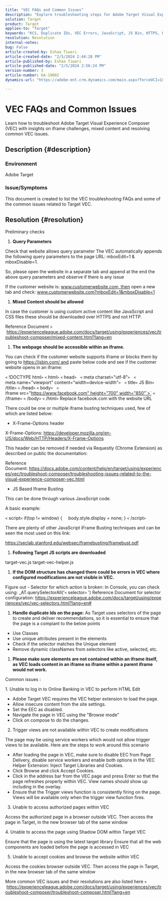 ```yaml
---
title: "VEC FAQs and Common Issues"
description: "Explore troubleshooting steps for Adobe Target Visual Experience Composer (VEC) and learn how to handle iframe issues and mixed content."
solution: Target
product: Target
applies-to: "Target"
keywords: "KCS, Duplicate IDs, VEC Errors, JavaScript, JS Bin, HTTPS, HTTP, CSS, DOM Structure, EEC, VEC Loading Issues, Shadow DOM, Web Components, FAQ "
resolution: Resolution
internal-notes: 
bug: False
article-created-by: Eshaa Tiwari
article-created-date: "2/5/2024 2:44:28 PM"
article-published-by: Eshaa Tiwari
article-published-date: "2/5/2024 2:56:24 PM"
version-number: 3
article-number: KA-19002
dynamics-url: "https://adobe-ent.crm.dynamics.com/main.aspx?forceUCI=1&pagetype=entityrecord&etn=knowledgearticle&id=76c6520f-35c4-ee11-9079-6045bd006268"

---
```

# VEC FAQs and Common Issues


Learn how to troubleshoot Adobe Target Visual Experience Composer (VEC) with insights on iframe challenges, mixed content and resolving common VEC issues.

## Description {#description}


### Environment

Adobe Target

### Issue/Symptoms

This document is created to list the VEC troubleshooting FAQs and some of the common issues related to Target VEC.


## Resolution {#resolution}


Preliminary checks

1. <b>Query Parameters</b>


Check that website allows query parameter
The VEC automatically appends the following query parameters to the page URL: mboxEdit=1 & mboxDisable=1.

So, please open the website in a separate tab and append at the end the above query parameters and observe if there is any issue

If the customer website is: www.customerwebsite.com, then open a new tab and check: www.customerwebsite.com?mboxEdit=1&mboxDisable=1

1. <b>Mixed Content should be allowed</b>


In case the customer is using custom active content like JavaScript and CSS files these should be downloaded over HTTPS and not HTTP.

Reference Document `>`  https://experienceleague.adobe.com/docs/target/using/experiences/vec/troubleshoot-composer/mixed-content.html?lang=en

1. <b>The webpage should be accessible within an iframe.</b>


You can check if the customer website supports iframe or blocks them by going to https://jsbin.com/ and paste below code and see if the customer website opens in an iframe:

`<` !DOCTYPE html`>` 
`<` html`>` 
`<` head`>` 
  `<` meta charset="utf-8"`>` 
  `<` meta name="viewport" content="width=device-width"`>` 
  `<` title`>` JS Bin`<` /title`>` 
`<` /head`>` 
`<` body`>` 
  `<` iframe src="https://www.facebook.com" height="700" width="850"`>`  `<` /iframe`>` 
`<` /body`>` 
`<` /html`>` 
Replace facebook.com with the website URL

There could be one or multiple iframe busting techniques used, few of which are listed below:

- X-Frame-Options header


X-Frame-Options: https://developer.mozilla.org/en-US/docs/Web/HTTP/Headers/X-Frame-Options

This header can be removed if needed via Requestly (Chrome Extension) as described on public the documentation: 

Reference Document: https://docs.adobe.com/content/help/en/target/using/experiences/vec/troubleshoot-composer/troubleshooting-issues-related-to-the-visual-experience-composer-vec.html

- JS Based Iframe Busting


This can be done through various JavaScript code.

A basic example:

`<` script`>` 
if(top != window) {
    body.style.display = none;
}
`<` /script`>` 


There are plenty of other JavaScript iFrame Busting techniques and can be seen the most used on this link:

https://seclab.stanford.edu/websec/framebusting/framebust.pdf

1. <b>Following Target JS scripts are downloaded</b>


target-vec.js
target-vec-helper.js

1. <b>If the DOM structure has changed there could be errors in VEC where configured modifications are not visible in VEC.</b>


Figure out - Selector for which action is broken: In Console, you can check using: _AT.querySelectorAll('`<` selector`>` ')
Reference Document for selector configuration: https://experienceleague.adobe.com/docs/target/using/experiences/vec/vec-selectors.html?lang=en#

1. <b>Handle duplicate Ids on the page:</b> As Target uses selectors of the page to create and deliver recommendations, so it is essential to ensure that the page is a compiant to the below points




- Use Classes
- Use unique attributes present in the elements
- Check if the selector matches the Unique element
- Remove dynamic classNames from selectors like active, selected, etc.

    


1. <b>Please make sure elements are not contained within an iframe itself, as VEC loads content in an iframe so iframe within a parent iframe would not work.</b>


Common issues :

1. Unable to log in to Online Banking in VEC to perform HTML Edit

- Adobe Target VEC requires the VEC helper extension to load the page.
- Allow insecure content from the site settings.
- Set the EEC as disabled.
- Navigate the page in VEC using the "Browse mode"
- Click on compose to do the changes.


2. Trigger views are not available within VEC to create modifications

The page may be using service workers which would not allow trigger views to be available. Here are the steps to work around this scenario

- After loading the page in VEC, make sure to disable EEC from Page Delivery, disable service workers and enable both options in the VEC Helper Extension: Inject Target Libraries and Cookies.
- Click Browse and click Accept Cookies.
- Click in the address bar from the VEC page and press Enter so that the page refreshes properly within VEC. View names should show up including in the overlay.
- Ensure that the Trigger views function is consistently firing on the page. Views will be available only when the trigger view function fires.


3. Unable to access authorized pages within VEC

Access the authorized page in a browser outside VEC. Then access the page in Target, in the new browser tab of the same window 

4. Unable to access the page using Shadow DOM within Target VEC

Ensure that the page is using the latest target library
Ensure that all the web components are loaded before the page is accessed in VEC

5. Unable to accept cookies and browse the website within VEC

Access the cookies browser outside VEC. Then access the page in Target, in the new browser tab of the same window 



More common VEC issues and their resolutions are also listed here `>`  https://experienceleague.adobe.com/docs/target/using/experiences/vec/troubleshoot-composer/troubleshoot-composer.html?lang=en
